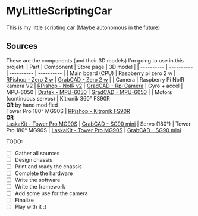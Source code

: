 # MyLittleScriptingCar
This is my little scripting car (Maybe autonomous in the future)

## Sources

These are the components (and their 3D models) I'm going to use in this projekt:
| Part | Component | Store page | 3D model |
| ---------- | ---------- | ---------- | ---------- |
| Main board (CPU) | Raspberry pi zero 2 w | [RPishop - Zero 2 w](https://rpishop.cz/zero/4311-raspberry-pi-zero-2-w-5056561800004.html) | [GrabCAD - Zero 2 w](https://grabcad.com/library/raspberry-pi-zero-2-w-1) |
| Camera | Raspberry Pi NoIR kamera V2 | [RPishop - NoIR v2](https://rpishop.cz/mipi-kamerove-moduly/331-raspberry-pi-noir-kamera-modul-v2.html) | [GradCAD - Rpi Camera](https://grabcad.com/library/raspberry-pi-camera-4)
| Gyro + accel | MPU-6050 | [Dratek - MPU-6050](https://dratek.cz/arduino/830-iic-i2c-gyroskop-akcelerometr-modul-mpu-6050.html) | [GradCAD - MPU-6050](https://grabcad.com/library/capteur-gyroscopique-analogique-accelerometre-3-axes-gyroscope-mpu-6050-1) |
| Motors (continuous servos) | Kitronik 360° FS90R <br> **OR** by hand modified <br> Tower Pro 180° MG90S | [RPishop - Kitronik FS90R](https://rpishop.cz/servomotory-a-cerpadla/1292-kitronik-mini-360stupnove-servo-fs90r-s-nepretrzitou-rotaci.html) <br> **OR** <br> [LaskaKit - Tower Pro MG90S](https://www.laskakit.cz/mini-servo-mg90s-s-kovovymi-prevody/) | [GrabCAD - SG90 mini](https://grabcad.com/library/sg90-mini-servo-1)
| Servo (180°) | Tower Pro 180° MG90S | [LaskaKit - Tower Pro MG90S](https://www.laskakit.cz/mini-servo-mg90s-s-kovovymi-prevody/) | [GrabCAD - SG90 mini](https://grabcad.com/library/sg90-mini-servo-1)

TODO:

- [ ] Gather all sources
- [ ] Design chassis
- [ ] Print and ready the chassis
- [ ] Complete the hardware
- [ ] Write the software
- [ ] Write the framework
- [ ] Add some use for the camera
- [ ] Finalize
- [ ] Play with it :)
